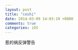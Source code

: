 ```yaml
---
layout: post
title: "ceshi"
date: 2014-03-09 14:03:19 +0800
comments: true
categories: iOS
---
```

惹的祸反弹警告
